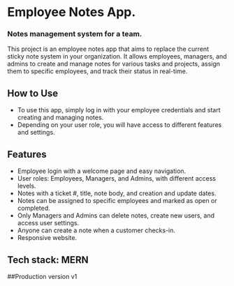 # Employee Notes App.

### Notes management system for a team.
This project is an employee notes app that aims to replace the current sticky note system in your organization. It allows employees, managers, and admins to create and manage notes for various tasks and projects, assign them to specific employees, and track their status in real-time.

## How to Use
* To use this app, simply log in with your employee credentials and start creating and managing notes.
* Depending on your user role, you will have access to different features and settings.

## Features
* Employee login with a welcome page and easy navigation.
* User roles: Employees, Managers, and Admins, with different access levels.
* Notes with a ticket #, title, note body, and creation and update dates.
* Notes can be assigned to specific employees and marked as open or completed.
* Only Managers and Admins can delete notes, create new users, and access user settings.
* Anyone can create a note when a customer checks-in.
* Responsive website.

## Tech stack: MERN
##Production version v1
